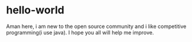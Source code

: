 # hello-world
Aman here, i am new to the open source community and i like competitive programming(i use java).
I hope you all will help me improve.
